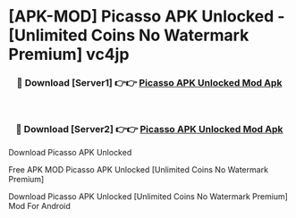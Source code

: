 # [APK-MOD] Picasso APK Unlocked - [Unlimited Coins No Watermark Premium] vc4jp



<div align="center">
<h3>🔴 Download [Server1] 👉👉 <a href="https://momento.my/?title=Picasso_APK_Unlocked">Picasso APK Unlocked Mod Apk</a></h3><br>

<h3>🔴 Download [Server2] 👉👉 <a href="https://momento.my/?title=Picasso_APK_Unlocked">Picasso APK Unlocked Mod Apk</a></h3>
</div>



Download Picasso APK Unlocked 

Free APK MOD Picasso APK Unlocked [Unlimited Coins No Watermark Premium]

Download Picasso APK Unlocked [Unlimited Coins No Watermark Premium] Mod For Android
